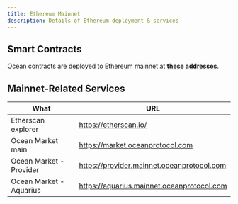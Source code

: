 ```yaml
---
title: Ethereum Mainnet
description: Details of Ethereum deployment & services
---
```


## Smart Contracts

Ocean contracts are deployed to Ethereum mainnet at **[these addresses](https://github.com/oceanprotocol/contracts/blob/master/artifacts/address.json)**.

## Mainnet-Related Services

| What                    | URL                                        |
| ----------------------- | ------------------------------------------ |
| Etherscan explorer      | https://etherscan.io/                      |
| Ocean Market main       | https://market.oceanprotocol.com           |
| Ocean Market - Provider | https://provider.mainnet.oceanprotocol.com |
| Ocean Market - Aquarius | https://aquarius.mainnet.oceanprotocol.com |
